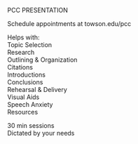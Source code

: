 PCC PRESENTATION
 
Schedule appointments at towson.edu/pcc
 
Helps with:  
Topic Selection  
Research  
Outlining & Organization  
Citations  
Introductions  
Conclusions  
Rehearsal & Delivery  
Visual Aids  
Speech Anxiety  
Resources
 
30 min sessions  
Dictated by your needs